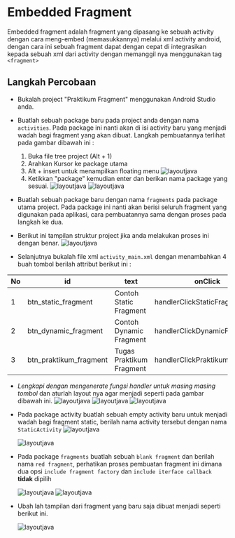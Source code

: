 # Embedded Fragment

Embedded fragment adalah fragment yang dipasang ke sebuah activity dengan cara meng-embed (memasukkannya) melalui xml activity android, dengan cara ini sebuah fragment dapat dengan cepat di integrasikan kepada sebuah xml dari activity dengan memanggil nya menggunakan tag `<fragment>`

## Langkah Percobaan

- Bukalah project "Praktikum Fragment" menggunakan Android Studio anda.
- Buatlah sebuah package baru pada project anda dengan nama `activities`. Pada package ini nanti akan di isi activity baru yang menjadi wadah bagi fragment yang akan dibuat. Langkah pembuatannya terlihat pada gambar dibawah ini :

  1.  Buka file tree project (Alt + 1)
  2.  Arahkan Kursor ke package utama
  3.  Alt + insert untuk menampilkan floating menu
      ![layoutjava](images/01-package-name.png)
  4.  Ketikkan "package" kemudian enter dan berikan nama package yang sesuai.
      ![layoutjava](images/02-package-name.png)
      ![layoutjava](images/03-package-name.png)

- Buatlah sebuah package baru dengan nama `fragments` pada package utama project. Pada package ini nanti akan berisi seluruh fragment yang digunakan pada aplikasi, cara pembuatannya sama dengan proses pada langkah ke dua.
- Berikut ini tampilan struktur project jika anda melakukan proses ini dengan benar.
  ![layoutjava](images/04-package-name.png)
- Selanjutnya bukalah file xml `activity_main.xml` dengan menambahkan 4 buah tombol berilah attribut berikut ini :

| No  | id                     | text                     | onClick                       |
| --- | ---------------------- | ------------------------ | ----------------------------- |
| 1   | btn_static_fragment    | Contoh Static Fragment   | handlerClickStaticFragment    |
| 2   | btn_dynamic_fragment   | Contoh Dynamic Fragment  | handlerClickDynamicFragment   |
| 3   | btn_praktikum_fragment | Tugas Praktikum Fragment | handlerClickPraktikumFragment |

- _Lengkapi dengan mengenerate fungsi handler untuk masing masing tombol_ dan aturlah layout nya agar menjadi seperti pada gambar dibawah ini.
  ![layoutjava](images/05-layout-button.png)
  ![layoutjava](images/06-layout-button.png)
  ![layoutjava](images/07-layout-button.png)

- Pada package activity buatlah sebuah empty activity baru untuk menjadi wadah bagi fragment static, berilah nama activity tersebut dengan nama `StaticActivity`
  ![layoutjava](images/08-static-activity.png)

  ![layoutjava](images/09-static-activity.png)

- Pada package `fragments` buatlah sebuah `blank fragment` dan berilah nama `red fragment`, perhatikan proses pembuatan fragment ini dimana dua opsi `include fragment factory` dan `include iterface callback` **tidak** dipilih

  ![layoutjava](images/10-blank-fragment.png)
  ![layoutjava](images/11-blank-fragment.png)

- Ubah lah tampilan dari fragment yang baru saja dibuat menjadi seperti berikut ini.

  ![layoutjava](images/12-red-fragment.png)
